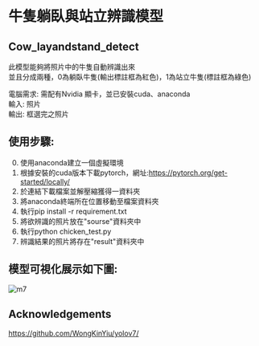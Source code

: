 # 牛隻躺臥與站立辨識模型
## Cow_layandstand_detect
此模型能夠將照片中的牛隻自動辨識出來  
並且分成兩種，0為躺臥牛隻(輸出標註框為紅色)，1為站立牛隻(標註框為綠色)
  
電腦需求: 需配有Nvidia 顯卡，並已安裝cuda、anaconda  
輸入: 照片  
輸出: 框選完之照片  
## 使用步驟:  
0. 使用anaconda建立一個虛擬環境  
1. 根據安裝的cuda版本下載pytorch，網址:https://pytorch.org/get-started/locally/  
2. 於連結下載檔案並解壓縮獲得一資料夾  
3. 將anaconda終端所在位置移動至檔案資料夾  
4. 執行pip install -r requirement.txt  
5. 將欲辨識的照片放在"sourse"資料夾中  
6. 執行python chicken_test.py  
7. 辨識結果的照片將存在"result"資料夾中  

## 模型可視化展示如下圖:  
![m7](https://hackmd.io/_uploads/r1Waf2350.jpg)  

## Acknowledgements
https://github.com/WongKinYiu/yolov7/
